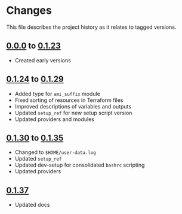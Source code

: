 # Changes
This file describes the project history as it relates to tagged versions.

## [0.0.0](.) to [0.1.23](.)
- Created early versions

## [0.1.24](.) to [0.1.29](.)
- Added type for `ami_suffix` module
- Fixed sorting of resources in Terraform files
- Improved descriptions of variables and outputs
- Updated `setup_ref` for new setup script version
- Updated providers and modules

## [0.1.30](.) to [0.1.35](.)
- Changed to `$HOME/user-data.log`
- Updated `setup_ref`
- Updated dev-setup for consolidated `bashrc` scripting
- Updated providers

## [0.1.37](.)
- Updated docs
